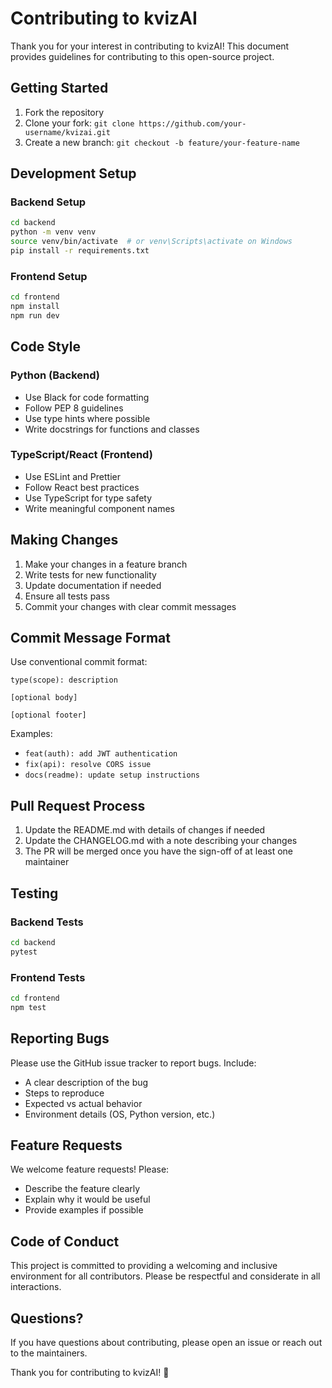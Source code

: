 # Contributing to kvizAI

Thank you for your interest in contributing to kvizAI! This document provides guidelines for contributing to this open-source project.

## Getting Started

1. Fork the repository
2. Clone your fork: `git clone https://github.com/your-username/kvizai.git`
3. Create a new branch: `git checkout -b feature/your-feature-name`

## Development Setup

### Backend Setup
```bash
cd backend
python -m venv venv
source venv/bin/activate  # or venv\Scripts\activate on Windows
pip install -r requirements.txt
```

### Frontend Setup
```bash
cd frontend
npm install
npm run dev
```

## Code Style

### Python (Backend)
- Use Black for code formatting
- Follow PEP 8 guidelines
- Use type hints where possible
- Write docstrings for functions and classes

### TypeScript/React (Frontend)
- Use ESLint and Prettier
- Follow React best practices
- Use TypeScript for type safety
- Write meaningful component names

## Making Changes

1. Make your changes in a feature branch
2. Write tests for new functionality
3. Update documentation if needed
4. Ensure all tests pass
5. Commit your changes with clear commit messages

## Commit Message Format

Use conventional commit format:
```
type(scope): description

[optional body]

[optional footer]
```

Examples:
- `feat(auth): add JWT authentication`
- `fix(api): resolve CORS issue`
- `docs(readme): update setup instructions`

## Pull Request Process

1. Update the README.md with details of changes if needed
2. Update the CHANGELOG.md with a note describing your changes
3. The PR will be merged once you have the sign-off of at least one maintainer

## Testing

### Backend Tests
```bash
cd backend
pytest
```

### Frontend Tests
```bash
cd frontend
npm test
```

## Reporting Bugs

Please use the GitHub issue tracker to report bugs. Include:
- A clear description of the bug
- Steps to reproduce
- Expected vs actual behavior
- Environment details (OS, Python version, etc.)

## Feature Requests

We welcome feature requests! Please:
- Describe the feature clearly
- Explain why it would be useful
- Provide examples if possible

## Code of Conduct

This project is committed to providing a welcoming and inclusive environment for all contributors. Please be respectful and considerate in all interactions.

## Questions?

If you have questions about contributing, please open an issue or reach out to the maintainers.

Thank you for contributing to kvizAI! 🚀 
